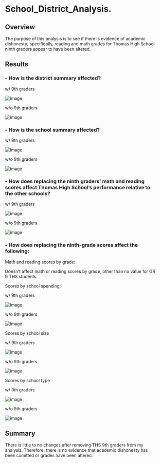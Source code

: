 # School_District_Analysis.

## Overview

The purpose of this analysis is to see if there is evidence of academic dishonesty; specifically, reading and math grades for Thomas High School ninth graders appear to have been altered.

## Results

### - How is the district summary affected?

w/ 9th graders

![image](https://user-images.githubusercontent.com/96349827/152392969-0f0869e3-a2a6-40f8-bb68-3c4f0a9d6877.png)

w/o 9th graders

![image](https://user-images.githubusercontent.com/96349827/152392803-e863d982-6249-408a-b70d-96be74ef92aa.png)

### - How is the school summary affected?

w/ 9th graders

![image](https://user-images.githubusercontent.com/96349827/152393971-23040706-be43-4831-8a1b-87957daed21c.png)

w/o 9th graders

![image](https://user-images.githubusercontent.com/96349827/152393770-cc5abd1c-930d-459f-8243-7881c36dca13.png)

### - How does replacing the ninth graders’ math and reading scores affect Thomas High School’s performance relative to the other schools?

w/ 9th graders

![image](https://user-images.githubusercontent.com/96349827/152394708-08512180-16d0-47e9-9370-06a3ffd7a3e2.png)

w/o 9th graders

![image](https://user-images.githubusercontent.com/96349827/152394458-3e8886ec-61bc-4def-85d1-feb9edf88aa4.png)

### - How does replacing the ninth-grade scores affect the following:

Math and reading scores by grade:

Doesn't affect math or reading scores by grade, other than no value for GR 9 THS students.

Scores by school spending:

w/ 9th graders

![image](https://user-images.githubusercontent.com/96349827/152395728-b3e49e99-3031-418c-bfb7-9cd5cb78bc56.png)

w/o 9th graders

![image](https://user-images.githubusercontent.com/96349827/152395871-81d3aa19-f280-463d-a6d4-e7a91bb289e9.png)

Scores by school size

w/ 9th graders

![image](https://user-images.githubusercontent.com/96349827/152395966-8db88609-b140-4a6e-be6f-1412583cbed7.png)

w/o 9th graders

![image](https://user-images.githubusercontent.com/96349827/152396076-1b79f61e-1f82-47a1-833c-e9ebbffe58f4.png)

Scores by school type

w/ 9th graders

![image](https://user-images.githubusercontent.com/96349827/152396236-2c0bc4b3-3e7a-453d-b13d-39c172a0507e.png)

w/o 9th graders

![image](https://user-images.githubusercontent.com/96349827/152396335-3b6bad6a-e5f9-4531-bf11-91a219b06615.png)

## Summary

There is little to no changes after removing THS 9th graders from my analysis.  Therefore, there is no evidence that academic dishonesty has been comitted or grades have been altered.
